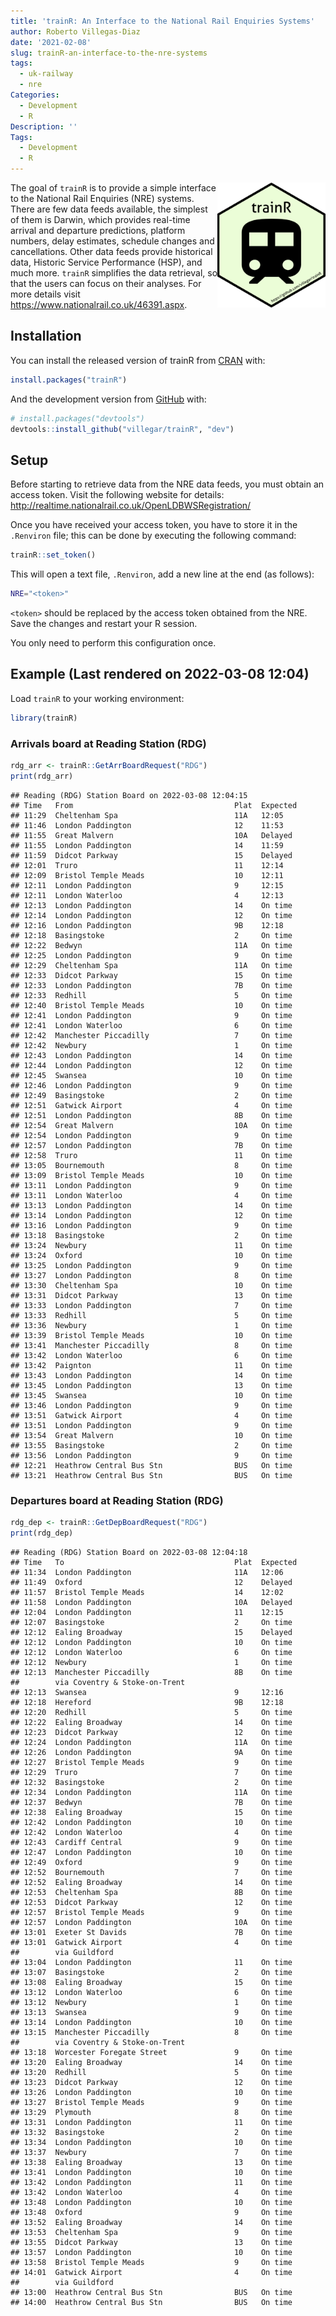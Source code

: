 ```yaml
---
title: 'trainR: An Interface to the National Rail Enquiries Systems'
author: Roberto Villegas-Diaz
date: '2021-02-08'
slug: trainR-an-interface-to-the-nre-systems
tags:
  - uk-railway
  - nre
Categories:
  - Development
  - R
Description: ''
Tags:
  - Development
  - R
---
```


<img src="https://raw.githubusercontent.com/villegar/trainR/main/inst/images/logo.png" alt="logo" align="right" height=200px/>

The goal of `trainR` is to provide a simple interface to the 
National Rail Enquiries (NRE) systems. There are few data feeds 
available, the simplest of them is Darwin, which provides real-time 
arrival and departure predictions, platform numbers, delay estimates, 
schedule changes and cancellations. Other data feeds provide historical 
data, Historic Service Performance (HSP), and much more. `trainR` 
simplifies the data retrieval, so that the users can focus on their 
analyses. For more details visit 
https://www.nationalrail.co.uk/46391.aspx.

## Installation

You can install the released version of trainR from [CRAN](https://CRAN.R-project.org) with:

``` r
install.packages("trainR")
```

And the development version from [GitHub](https://github.com/) with:

``` r
# install.packages("devtools")
devtools::install_github("villegar/trainR", "dev")
```

## Setup
Before starting to retrieve data from the NRE data feeds, you must obtain an access token. 
Visit the following website for details: http://realtime.nationalrail.co.uk/OpenLDBWSRegistration/

Once you have received your access token, you have to store it in the `.Renviron` file; this can be 
done by executing the following command:


```r
trainR::set_token()
```

This will open a text file, `.Renviron`, add a new line at the end (as follows):

```bash
NRE="<token>"
```

`<token>` should be replaced by the access token obtained from the NRE. Save the changes and restart 
your R session.

You only need to perform this configuration once.

## Example (Last rendered on 2022-03-08 12:04)

Load `trainR` to your working environment:

```r
library(trainR)
```

### Arrivals board at Reading Station (RDG)


```r
rdg_arr <- trainR::GetArrBoardRequest("RDG")
print(rdg_arr)
```

```
## Reading (RDG) Station Board on 2022-03-08 12:04:15
## Time   From                                    Plat  Expected
## 11:29  Cheltenham Spa                          11A   12:05
## 11:46  London Paddington                       12    11:53
## 11:55  Great Malvern                           10A   Delayed
## 11:55  London Paddington                       14    11:59
## 11:59  Didcot Parkway                          15    Delayed
## 12:01  Truro                                   11    12:14
## 12:09  Bristol Temple Meads                    10    12:11
## 12:11  London Paddington                       9     12:15
## 12:11  London Waterloo                         4     12:13
## 12:13  London Paddington                       14    On time
## 12:14  London Paddington                       12    On time
## 12:16  London Paddington                       9B    12:18
## 12:18  Basingstoke                             2     On time
## 12:22  Bedwyn                                  11A   On time
## 12:25  London Paddington                       9     On time
## 12:29  Cheltenham Spa                          11A   On time
## 12:33  Didcot Parkway                          15    On time
## 12:33  London Paddington                       7B    On time
## 12:33  Redhill                                 5     On time
## 12:40  Bristol Temple Meads                    10    On time
## 12:41  London Paddington                       9     On time
## 12:41  London Waterloo                         6     On time
## 12:42  Manchester Piccadilly                   7     On time
## 12:42  Newbury                                 1     On time
## 12:43  London Paddington                       14    On time
## 12:44  London Paddington                       12    On time
## 12:45  Swansea                                 10    On time
## 12:46  London Paddington                       9     On time
## 12:49  Basingstoke                             2     On time
## 12:51  Gatwick Airport                         4     On time
## 12:51  London Paddington                       8B    On time
## 12:54  Great Malvern                           10A   On time
## 12:54  London Paddington                       9     On time
## 12:57  London Paddington                       7B    On time
## 12:58  Truro                                   11    On time
## 13:05  Bournemouth                             8     On time
## 13:09  Bristol Temple Meads                    10    On time
## 13:11  London Paddington                       9     On time
## 13:11  London Waterloo                         4     On time
## 13:13  London Paddington                       14    On time
## 13:14  London Paddington                       12    On time
## 13:16  London Paddington                       9     On time
## 13:18  Basingstoke                             2     On time
## 13:24  Newbury                                 11    On time
## 13:24  Oxford                                  10    On time
## 13:25  London Paddington                       9     On time
## 13:27  London Paddington                       8     On time
## 13:30  Cheltenham Spa                          10    On time
## 13:31  Didcot Parkway                          13    On time
## 13:33  London Paddington                       7     On time
## 13:33  Redhill                                 5     On time
## 13:36  Newbury                                 1     On time
## 13:39  Bristol Temple Meads                    10    On time
## 13:41  Manchester Piccadilly                   8     On time
## 13:42  London Waterloo                         6     On time
## 13:42  Paignton                                11    On time
## 13:43  London Paddington                       14    On time
## 13:45  London Paddington                       13    On time
## 13:45  Swansea                                 10    On time
## 13:46  London Paddington                       9     On time
## 13:51  Gatwick Airport                         4     On time
## 13:51  London Paddington                       9     On time
## 13:54  Great Malvern                           10    On time
## 13:55  Basingstoke                             2     On time
## 13:56  London Paddington                       9     On time
## 12:21  Heathrow Central Bus Stn                BUS   On time
## 13:21  Heathrow Central Bus Stn                BUS   On time
```

### Departures board at Reading Station (RDG)


```r
rdg_dep <- trainR::GetDepBoardRequest("RDG")
print(rdg_dep)
```

```
## Reading (RDG) Station Board on 2022-03-08 12:04:18
## Time   To                                      Plat  Expected
## 11:34  London Paddington                       11A   12:06
## 11:49  Oxford                                  12    Delayed
## 11:57  Bristol Temple Meads                    14    12:02
## 11:58  London Paddington                       10A   Delayed
## 12:04  London Paddington                       11    12:15
## 12:07  Basingstoke                             2     On time
## 12:12  Ealing Broadway                         15    Delayed
## 12:12  London Paddington                       10    On time
## 12:12  London Waterloo                         6     On time
## 12:12  Newbury                                 1     On time
## 12:13  Manchester Piccadilly                   8B    On time
##        via Coventry & Stoke-on-Trent           
## 12:13  Swansea                                 9     12:16
## 12:18  Hereford                                9B    12:18
## 12:20  Redhill                                 5     On time
## 12:22  Ealing Broadway                         14    On time
## 12:23  Didcot Parkway                          12    On time
## 12:24  London Paddington                       11A   On time
## 12:26  London Paddington                       9A    On time
## 12:27  Bristol Temple Meads                    9     On time
## 12:29  Truro                                   7     On time
## 12:32  Basingstoke                             2     On time
## 12:34  London Paddington                       11A   On time
## 12:37  Bedwyn                                  7B    On time
## 12:38  Ealing Broadway                         15    On time
## 12:42  London Paddington                       10    On time
## 12:42  London Waterloo                         4     On time
## 12:43  Cardiff Central                         9     On time
## 12:47  London Paddington                       10    On time
## 12:49  Oxford                                  9     On time
## 12:52  Bournemouth                             7     On time
## 12:52  Ealing Broadway                         14    On time
## 12:53  Cheltenham Spa                          8B    On time
## 12:53  Didcot Parkway                          12    On time
## 12:57  Bristol Temple Meads                    9     On time
## 12:57  London Paddington                       10A   On time
## 13:01  Exeter St Davids                        7B    On time
## 13:01  Gatwick Airport                         4     On time
##        via Guildford                           
## 13:04  London Paddington                       11    On time
## 13:07  Basingstoke                             2     On time
## 13:08  Ealing Broadway                         15    On time
## 13:12  London Waterloo                         6     On time
## 13:12  Newbury                                 1     On time
## 13:13  Swansea                                 9     On time
## 13:14  London Paddington                       10    On time
## 13:15  Manchester Piccadilly                   8     On time
##        via Coventry & Stoke-on-Trent           
## 13:18  Worcester Foregate Street               9     On time
## 13:20  Ealing Broadway                         14    On time
## 13:20  Redhill                                 5     On time
## 13:23  Didcot Parkway                          12    On time
## 13:26  London Paddington                       10    On time
## 13:27  Bristol Temple Meads                    9     On time
## 13:29  Plymouth                                8     On time
## 13:31  London Paddington                       11    On time
## 13:32  Basingstoke                             2     On time
## 13:34  London Paddington                       10    On time
## 13:37  Newbury                                 7     On time
## 13:38  Ealing Broadway                         13    On time
## 13:41  London Paddington                       10    On time
## 13:42  London Paddington                       11    On time
## 13:42  London Waterloo                         4     On time
## 13:48  London Paddington                       10    On time
## 13:48  Oxford                                  9     On time
## 13:52  Ealing Broadway                         14    On time
## 13:53  Cheltenham Spa                          9     On time
## 13:55  Didcot Parkway                          13    On time
## 13:57  London Paddington                       10    On time
## 13:58  Bristol Temple Meads                    9     On time
## 14:01  Gatwick Airport                         4     On time
##        via Guildford                           
## 13:00  Heathrow Central Bus Stn                BUS   On time
## 14:00  Heathrow Central Bus Stn                BUS   On time
```
